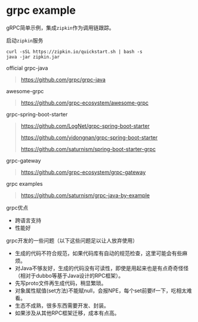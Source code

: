 # grpc example
 
gRPC简单示例，集成`zipkin`作为调用链跟踪。

启动`zipkin`服务
```
curl -sSL https://zipkin.io/quickstart.sh | bash -s
java -jar zipkin.jar
```

official grpc-java
> https://github.com/grpc/grpc-java

awesome-grpc
> https://github.com/grpc-ecosystem/awesome-grpc

grpc-spring-boot-starter
>
> https://github.com/LogNet/grpc-spring-boot-starter
>
> https://github.com/yidongnan/grpc-spring-boot-starter
>
> https://github.com/saturnism/spring-boot-starter-grpc

grpc-gateway
> https://github.com/grpc-ecosystem/grpc-gateway

grpc examples
> https://github.com/saturnism/grpc-java-by-example

grpc优点
- 跨语言支持
- 性能好

grpc开发的一些问题（以下这些问题足以让人放弃使用）
- 生成的代码不符合规范，如果代码库有自动的规范检查，这里可能会有些麻烦。
- 对Java不够友好，生成的代码没有可读性，即使是用起来也是有点奇奇怪怪（相对于dubbo等基于Java设计的RPC框架）。
- 先写proto文件再生成代码，稍显繁琐。
- 对象属性赋值(set方法)不能赋null，会报NPE，每个set前要if一下，吃相太难看。
- 生态不成熟，很多东西需要开发、封装。
- 如果涉及从其他RPC框架迁移，成本有点高。
